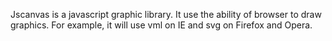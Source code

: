 Jscanvas is a javascript graphic library. It use the ability of browser to draw graphics. For example, it will use vml on IE and svg on Firefox and Opera.
